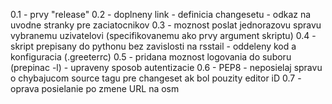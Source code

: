  0.1 - prvy "release"
 0.2 - doplneny link - definicia changesetu
     - odkaz na uvodne stranky pre zaciatocnikov
 0.3 - moznost poslat jednorazovu spravu vybranemu uzivatelovi (specifikovanemu
       ako prvy argument skriptu)
 0.4 - skript prepisany do pythonu bez zavislosti na rsstail
     - oddeleny kod a konfiguracia (.greeterrc)
 0.5 - pridana moznost logovania do suboru (prepinac -l)
     - upraveny sposob autentizacie
 0.6 - PEP8
     - neposielaj spravu o chybajucom source tagu pre changeset ak bol pouzity
       editor iD
 0.7 - oprava posielanie po zmene URL na osm

